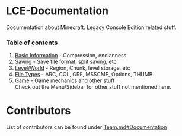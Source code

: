 # LCE-Documentation
Documentation about Minecraft: Legacy Console Edition related stuff.

### Table of contents
1. [Basic Information](./Basic%20Info.md) - Compression, endianness
2. [Saving](./Saving/) - Save file format, split saving, etc
3. [Level/World](./Level/) - Region, Chunk, level storage, etc
4. [File Types](./File%20Types/) - ARC, COL, GRF, MSSCMP, Options, THUMB
5. [Game](./Game/) - Game mechanics and other stuff   
Check out the Menu/Sidebar for other stuff not mentioned here.

# Contributors
List of contributors can be found under [Team.md#Documentation](/Team.md#Documentation)
